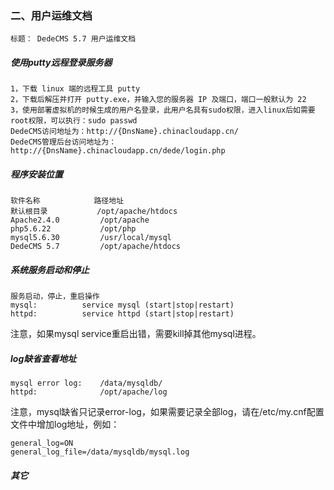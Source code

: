 ### 二、用户运维文档
	标题： DedeCMS 5.7 用户运维文档

##### 使用putty远程登录服务器

	1，下载 linux 端的远程工具 putty 
	2，下载后解压并打开 putty.exe，并输入您的服务器 IP 及端口，端口一般默认为 22
	3，使用部署虚拟机的时候生成的用户名登录，此用户名具有sudo权限，进入linux后如需要root权限，可以执行：sudo passwd
	DedeCMS访问地址为：http://{DnsName}.chinacloudapp.cn/
	DedeCMS管理后台访问地址为：http://{DnsName}.chinacloudapp.cn/dede/login.php

##### 程序安装位置

	软件名称 			路径地址 
	默认根目录 			/opt/apache/htdocs 
	Apache2.4.0 		/opt/apache 
	php5.6.22 			/opt/php 
	mysql5.6.30 		/usr/local/mysql 
	DedeCMS 5.7		 	/opt/apache/htdocs

##### 系统服务启动和停止

	服务启动，停止，重启操作 
	mysql:          service mysql (start|stop|restart) 
	httpd:          service httpd (start|stop|restart)

注意，如果mysql service重启出错，需要kill掉其他mysql进程。

##### log缺省查看地址

	mysql error log:    /data/mysqldb/ 
	httpd:          	/opt/apache/log

注意，mysql缺省只记录error-log，如果需要记录全部log，请在/etc/my.cnf配置文件中增加log地址，例如：

	general_log=ON  
	general_log_file=/data/mysqldb/mysql.log

##### 其它
	